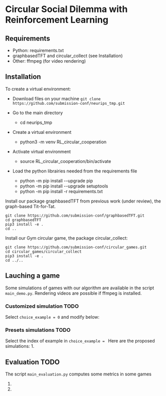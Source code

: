 # Circular Social Dilemma with Reinforcement Learning

## Requirements
- Python: requirements.txt
- graphbasedTFT and circular_collect (see Installation)
- Other: ffmpeg (for video rendering)

## Installation

To create a virtual environment:

* Download files on your machine
  `git clone https://github.com/submission-conf/neurips_tmp.git`

* Go to the main directory
  * cd neurips_tmp

* Create a virtual environment
  * python3 -m venv RL_circular_cooperation

* Activate virtual environment
  * source RL_circular_cooperation/bin/activate

* Load the python librairies needed from the requirements file
  * python -m pip install --upgrade pip
  * python -m pip install --upgrade setuptools
  * python -m pip install -r requirements.txt


Install our package graphbasedTFT from previous work (under review), the graph-based Tit-for-Tat. 
```
git clone https://github.com/submission-conf/graphbasedTFT.git
cd graphbasedTFT
pip3 install -e .
cd ..
```

Install our Gym circular game, the package circular_collect:
```
git clone https://github.com/submission-conf/circular_games.git
cd circular_games/circular_collect
pip3 install -e .
cd ../..
```


## Lauching a game
Some simulations of games with our algorithm are available in the script `main_demo.py`.
Rendering videos are possible if ffmpeg is installed.

### Customized simulation TODO
Select `choice_example = 0` and modify below:

### Presets simulations TODO
Select the index of example in `choice_example = `
Here are the proposed simulations:
1. 

## Evaluation TODO
The script `main_evaluation.py` computes some metrics in some games

1. 
2.
